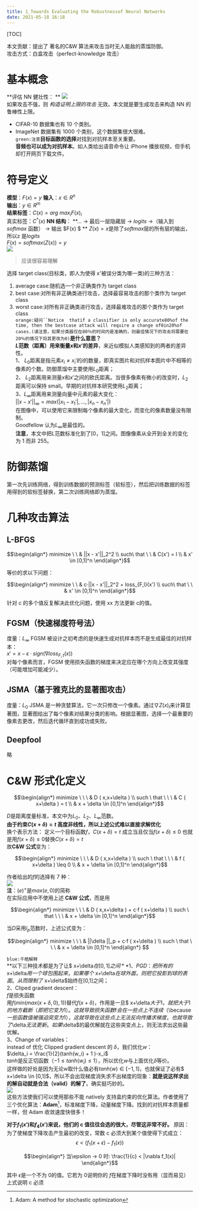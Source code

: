 ```yaml
---
title: 1_Towards Evaluating the Robustnessof Neural Networks
date: 2021-05-18 16:18
---
```


[TOC]

本文贡献：提出了 著名的C&W 算法来攻击当时无人能敌的蒸馏防御。  
攻击方式：白盒攻击（perfect-knowledge 攻击）  

# 基本概念  
**评估 NN 健壮性：  **
![](./_image/2021-05-17/2021-05-17-16-05-06@2x.jpg)  
如果攻击不强，则 *构造证明上限的攻击* 无效。本文就是要生成攻击来构造 NN 的鲁棒性上限。  
- CIFAR-10 数据集也有 10 个类别。  
- ImageNet 数据集有 1000 个类别，这个数据集很大很难。  
`green:注意`**目标函数的选择**对找到对抗样本至关重要。  
**音频也可以成为对抗样本**。如人类给出语音命令让 iPhone 播放视频，但手机却打开网页下载文件。  

# 符号定义   
**模型**：$F(x) = y$
**输入**：$x \in R^n$  
**输出**：$y \in R^m$  
**结果标签**：$C(x) = arg\ max_iF(x)_i$  
真实标签：$C^*(x)$
**NN 结构**：
**... -> 最后一层隐藏层 -> $logits$ ->（输入到 $softmax$ 函数） -> 输出 $F(x) $  **
$Z(x) = x$是除了$softmax$层的所有层的输出，所以z 是$logits$  
$F(x) = softmax(Z(x)) = y$  
![](./_image/2021-05-17/2021-05-17-21-22-19@2x.png)
>  应该很容易理解  

选择 target class(目标类，即人为使得 x'被误分类为哪一类)的三种方法：
1. average case:随机选一个非正确类作为 target class
2. best case:对所有非正确类进行攻击，选择最容易攻击的那个类作为 target class
3. worst case:对所有非正确类进行攻击，选择最难攻击的那个类作为 target class  
`orange:疑问``Notice  thatif a classifier is only accurate80%of the time, then the bestcase attack will require a change of0in20%of cases.(请注意，如果分类器仅在80％的时间内是准确的，则最佳情况下的攻击将需要在20％的情况下将其更改为0)`**是什么意思？**  
**$L$范数（距离）用来衡量$x$和$x'$的差异**，来近似模拟人类感知到的两者的差异性。     
1、 $L_0$距离是指元素$x_i\neq x_{i}'$的$i$的数量，即真实图片和对抗样本图片中不相等的像素的个数。防御蒸馏中主要使用$L_0$距离；  
2、 $L_2$距离用来测量$x$和$x'$之间的欧氏距离。当很多像素有微小的改变时，$L_2$距离可以保持 small。早期的对抗样本研究使用$L_2$距离；  
3、$L_{\infty}$距离用来测量向量中元素的最大变化：  
$||x - x'||_{\infty} = max(|x_1 - x_1'|,...,|x_n - x_n'|)$  
在图像中，可以使用它来限制每个像素的最大变化，而变化的像素数量没有限制。  
Goodfellow 认为$L_{\infty}$是最佳的。  
**注意**，本文中把$L$范数标准化到了[0，1]之间。图像像素从全开到全关的变化为 1 而非 255。   
# 防御蒸馏   
第一次先训练网络，得到训练数据的预测标签（软标签），然后把训练数据的标签用得到的软标签替换，第二次训练网络即为蒸馏。  

# 几种攻击算法  
## L-BFGS  
```math
\begin{align*}
minimize \ \  & ||x - x'||_2^2  \\ 
such\ that \ \  & C(x') = l \\
& x' \in [0,1]^n 
\end{align*}
```  
等价的求以下问题： 
```math
\begin{align*}
minimize \ \   & c·||x - x'||_2^2 + loss_{F,l}(x') \\ 
such\ that \ \  & x' \in [0,1]^n 
\end{align*}
```    
针对 c 的多个值反复解决此优化问题，使用 xx 方法更新 c的值。   
## FGSM（快速梯度符号法）   
度量：$L_{\infty}$
FGSM 被设计之初考虑的是快速生成对抗样本而不是生成最佳的对抗样本：  
$x' = x - \epsilon · sign(\nabla loss_{F,t}(x))$    
对每个像素而言，FGSM 使用损失函数的梯度来决定应在哪个方向上改变其强度（可能增加可能减少）。    
## JSMA（基于雅克比的显著图攻击）  
度量：$L_0$
JSMA 是一种贪婪算法，它一次只修改一个像素。通过$\nabla Z(x)_l$来计算显著图，显著图给出了每个像素对结果分类的影响。根据显著图，选择一个最重要的像素去更改，然后迭代循环直到成功或失败。  
## Deepfool   
略  

# C&W 形式化定义  
```math
\begin{align*}
minimize  \ \ \ & D ( x,x+\delta )  \\
such \ that \ \ \ & C ( x+\delta ) = t \\
& x + \delta \in [0,1]^n
\end{align*}
```    
 $D$是距离度量标准，本文中为$L_0$、$L_2$、$L_{\infty}$范数。   
**由于约束$C ( x+\delta ) = t$ 高度非线性，所以上述公式难以直接求解优化**  
换个表示方法：  定义一个目标函数$f$，$C ( x+\delta ) = t$ 成立当且仅当$f ( x+\delta ) \leq 0$
也就是用$f ( x+\delta ) \leq 0$替换$C ( x+\delta ) = t$  
故**C&W 公式**变为：
```math
\begin{align*}
minimize  \ \ \ & D ( x,x+\delta )  \\
such \ that \ \ \ & f ( x+\delta ) \leq 0 \\
& x + \delta \in [0,1]^n
\end{align*}
```   
作者给出的$f$的选择有 7 种：  
![](./_image/2021-05-18/2021-05-18-16-45-04@2x.png)   
**注**：$(e)^+$是$max(e,0)$的简称   
在实际应用中不使用上述 **C&W 公式**，而是用  
```math
\begin{align*}
minimize  \ \ \ & D ( x,x+\delta ) + c·f ( x+\delta )  \\  
such \ that \ \ \ & x + \delta \in [0,1]^n  
\end{align*}
```   
当$D$采用$l_p$范数时，上述公式变为：  
```math  
\begin{align*}  
minimize  \ \ \ & ||\delta ||_p + c·f ( x+\delta )  \\  
such \ that \ \ \ & x + \delta \in [0,1]^n  
\end{align*}  
```    
`blue:千皓解释`  
**以下三种技术都是为了让$ x+\delta$在[0,1]之间**
1、PGD：把所有的$ x+\delta$用一个球包围起来，如果哪个$ x+\delta$在球外面，则把它投影到球的表面。从而限制了$ x+\delta$始终在[0,1]之间；  
2、Cliped gradient descent：  
$f$是损失函数    
用$f(min(max( x+\delta,0),1))$替代$f( x+\delta)$，作用是一旦$ x+\delta$大于 1，就把大于 1 的地方截断（即把它变为 1）。这就导致损失函数$f$会在一些点上不连续（$\because$一些函数值被强迫突变为 1），这就导致在这些点上无法反向传播求梯度，也就导致了$\delta$无法更新。如果$\delta$的最优解就在这些突变点上，则无法求出这些最优解。  
3、Change of variables：   
instead of 优化 Clipped gradient descent 的 $\delta$，我们优化$w$：  
$\delta_i = \frac{1}{2}(tanh(w_i) + 1 )-x_i$  
$tanh$是反正切函数（$-1 \leq tanh(w_i) \leq 1$），所以优化$w$与上面优化$\delta$等价。   
这样做的好处是因为无论$w$取什么值必有$tanh(w)\in [-1,1]$，也就保证了必有$ x+\delta \in [0,1]$，所以不会出现梯度消失求不出梯度的现象：**就是说这样求出的解自动就是合法（valid）的解了**。确实挺巧妙的。     
![](./_image/2021-05-20/2021-05-20-11-31-30@2x.jpg)    
这些方法使我们可以使用那些不能 natively 支持盒约束的优化算法。作者使用了三个优化算法：**Adam**[^论文]，标准梯度下降，动量梯度下降。找到的对抗样本质量都一样，但 Adam 收敛速度快很多！    
[^论文]:Adam: A method for stochastic optimization   
 
**对于$f_1(x')$和$f_4(x')$来说，他们的 c 值往往会选的很大，尽管这非常不好。**
原因：  
为了使梯度下降攻击产生最初的改变，常数 c 必须大到某个值使得下式成立：  
$$\epsilon < (f_1(x+\epsilon)-f_1(x))$$   
```math
\begin{align*}
当\epsilon -> 0 时: 
\frac{1}{c} < |\nabla f_1(x)|
\end{align*}
```  
其中 $\epsilon$是一个不为 0的值。它若为 0说明你的 $f$在梯度下降时没有用（显而易见）
上式说明 c 必须